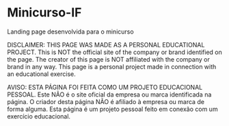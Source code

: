# Minicurso-IF
Landing page desenvolvida para o minicurso


DISCLAIMER: THIS PAGE WAS MADE AS A PERSONAL EDUCATIONAL PROJECT. This is NOT the official site of the company or brand identified on the page. The creator of this page is NOT affiliated with the company or brand in any way. This page is a personal project made in connection with an educational exercise.

AVISO: ESTA PÁGINA FOI FEITA COMO UM PROJETO EDUCACIONAL PESSOAL. Este NÃO é o site oficial da empresa ou marca identificada na página. O criador desta página NÃO é afiliado à empresa ou marca de forma alguma. Esta página é um projeto pessoal feito em conexão com um exercício educacional.
